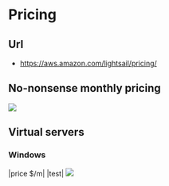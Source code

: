 # Pricing

## Url
* https://aws.amazon.com/lightsail/pricing/

## No-nonsense monthly pricing
[<img src="https://i.imgur.com/gR7jlkk.png">](https://i.imgur.com/gR7jlkk.png)

## Virtual servers
### Windows
|price $/m|
|test|
[<img src="https://i.imgur.com/8f7legZ.png">](https://i.imgur.com/8f7legZ.png)
